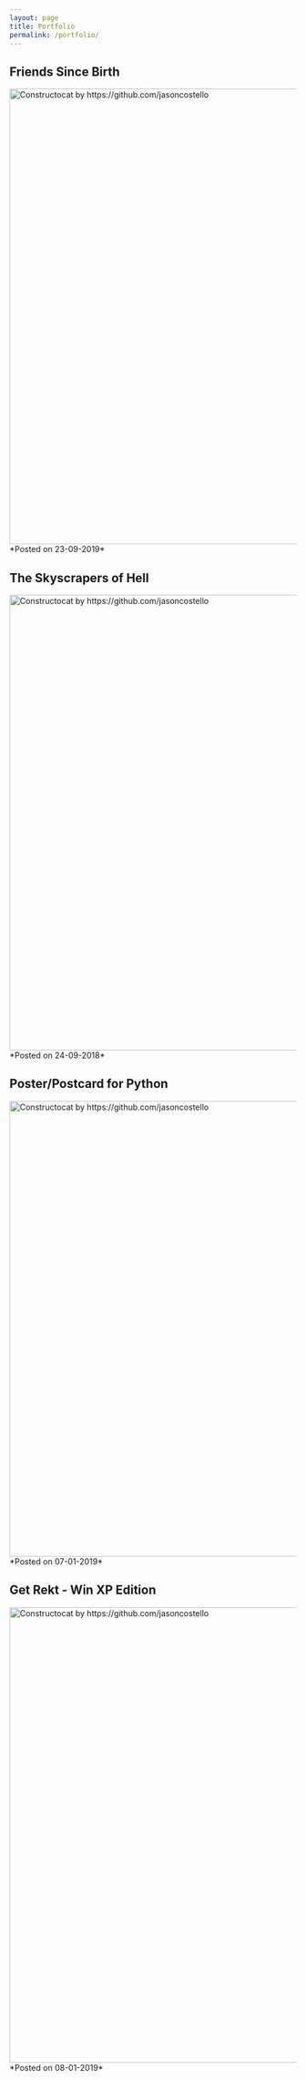 ```yaml
---
layout: page
title: Portfolio
permalink: /portfolio/
---
```


## Friends Since Birth

<img src="{{ site.baseurl }}/images/friends-since-birth.jpg" alt="Constructocat by https://github.com/jasoncostello" style="width: 800px;"/>
*Posted on 23-09-2019*

## The Skyscrapers of Hell

<img src="{{ site.baseurl }}/images/skyrise_of_hell.jpg" alt="Constructocat by https://github.com/jasoncostello" style="width: 800px;"/>
*Posted on 24-09-2018*

## Poster/Postcard for Python

<img src="{{ site.baseurl }}/images/Postcard-Python.jpg" alt="Constructocat by https://github.com/jasoncostello" style="width: 800px;"/>
*Posted on 07-01-2019*

## Get Rekt - Win XP Edition

<img src="{{ site.baseurl }}/images/Windows-XP-rekt.jpg" alt="Constructocat by https://github.com/jasoncostello" style="width: 800px;"/>
*Posted on 08-01-2019*